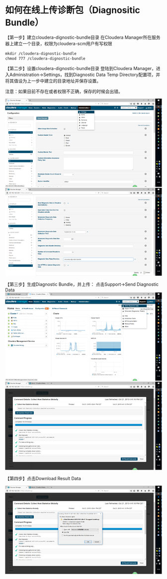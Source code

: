 # 如何在线上传诊断包（Diagnositic Bundle）

【第一步】建立cloudera-dignostic-bundle目录
在Cloudera Manager所在服务器上建立一个目录，权限为cloudera-scm用户有写权限

```
mkdir /cloudera-dignostic-bundle
chmod 777 /cloudera-dignostic-bundle
```

【第二步】设置cloudera-dignostic-bundle目录
登陆到Cloudera Manager，进入Administration->Settings，找到Diagnostic Data Temp Directory配置项，并将其值设为上一步中建立的目录地址并保存设置。

注意：如果目前不存在或者权限不正确，保存的时候会出错。

![](image/upload_bundle/2_1.png)
![](image/upload_bundle/2_2.png)

【第三步】生成Diagnostic Bundle，并上传：
点击Support->Send Diagnostic Data
![](image/upload_bundle/3_1.png)
![](image/upload_bundle/3_2.png)

【第四步】点击Download Result Data

![](image/upload_bundle/3_3.png)

